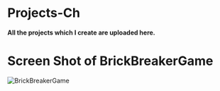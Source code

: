 # Projects-Ch
**All the projects which I create are uploaded here.**
# Screen Shot of BrickBreakerGame
![BrickBreakerGame](https://user-images.githubusercontent.com/108919262/182008726-9baadcef-3178-472c-8b38-3470ed0a840c.png)

